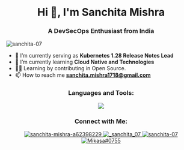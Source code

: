 <h1 align="center">Hi 👋, I'm Sanchita Mishra</h1>

<h3 align="center">A DevSecOps Enthusiast from India</h3>

<p align="left"> <img src="https://komarev.com/ghpvc/?username=sanchita-07&label=Profile%20views&color=0e75b6&style=flat" alt="sanchita-07" /> </p>

- 🔭 I’m currently serving as **Kubernetes 1.28 Release Notes Lead**
- 🌱 I’m currently learning **Cloud Native and Technologies**
- 👨‍💻 Learning by contributing in Open Source.
- 📫 How to reach me **sanchita.mishra1718@gmail.com**
  
<h3 align="center">Languages and Tools:</h3>
<p align="center">
  <a href="https://skillicons.dev">
    <img src="https://skillicons.dev/icons?i=kubernetes,docker,go,c,cpp,java,py,js,html,css,vim,bash,nodejs,express,firebase,git,github,mongodb,mysql,nginx,linux,postman,jenkins,ansible,powershell,react,ai,figma,vscode," />
  </a>
</p>

<h3 align="center">Connect with Me:</h3>
<p align="center">
  <a href="https://www.linkedin.com/in/sanchita-mishra-a62398229/">
    <img src="https://skillicons.dev/icons?i=linkedin" alt="sanchita-mishra-a62398229" />
  </a> <a href="https://twitter.com/_sanchita_07">
    <img src="https://skillicons.dev/icons?i=twitter" alt="_sanchita_07" />
  </a> <a href="https://github.com/sanchita-07">
    <img src="https://skillicons.dev/icons?i=github" alt="sanchita-07" />
  </a> <a href="https://discordapp.com/users/959429589745172490">
    <img src="https://skillicons.dev/icons?i=discord" alt="Mikasa#0755" />  
  </a>
</p>
